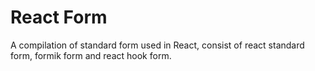 # React Form

A compilation of standard form used in React, consist of react standard form, formik form and react hook form.

